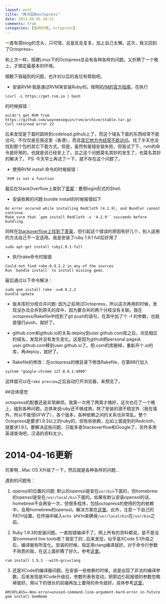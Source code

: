 ```yaml
---
layout: post
title: "再次回到octopress"
date: 2013-08-05 10:21
comments: true
categories: [各种折腾, octopress]
---
```


一直有搭blog的念头，只可惜，总是反反复复，加上自己太懒。这次，我又回到了Octopress~

和上次一样，搭建Linux下的Octopress总会有各种各样的问题。又折腾了一个晚上，才搞定最基本的环境。

细数下我碰到的问题，也许对以后的各位有帮助吧。

<!-- more -->

* 安装RVM:我是通过RVM来安装Ruby的。按照[RVM的官方指南](https://rvm.io/rvm/install)，在执行
```
\curl -L https://get.rvm.io | bash
```
的时候报错：
```
ouldn't get RVM from https://github.com/wayneeseguin/rvm/archive/stable.tar.gz
Curl returned error 22
```
后来发现是下载时跳转到codeload.github上了，而这个域名下面的东西经常不能访问。不仅仅是在我这里（香港），而且[其它地方也经常不能访问](http://www.v2ex.com/t/76033)。找了半天也没找到那个包的其它下载方式。但是，虽然有报错安装失败，但我试了下，rvm的命令是好用的，也就是说已经安上了。总之这个问题莫名其妙的发生了，也莫名其妙的解决了。
PS: 今天早上再试了一下，就不存在这个问题了。

* 使用RVM install 命令的时候报错：
```
`RVM is not a function
```
最后在StackOverflow上查到了[答案](http://stackoverflow.com/questions/9336596/rvm-installation-not-working-rvm-is-not-a-function)：要用login形式的Shell.

* 安装依赖的问题:bundle install的时候报错如下
```
An error occured while installing RedCloth (4.2.9), and Bundler cannot continue.
Make sure that `gem install RedCloth -v '4.2.9'` succeeds before bundling.
```
同样在[Stackoverflow上找到了答案](http://stackoverflow.com/questions/12119138/failed-to-build-gem-native-extension-when-install-redcloth-4-2-9-install-linux)，但引起这个错误的原因有好几个，别人适用的方法自己不一定适用。我是安装了ruby 1.9.1 full后好用了
```
sudo apt-get install ruby1.9.1-full
```

* 执行rake命令时报错
```
Could not find rake-0.9.2.2 in any of the sources
Run `bundle install` to install missing gems.
```
最后通过以下命令解决：
```
sudo gem install rake -v=0.9.2.2
bundle update

```

* 版本库的分枝合并问题: 因为之前用过Octopress，所以这次再用的时候，发现没办法合并到原先的库中，因为要合并的两个分枝没有关联。我在octopress/Rakefile中找到了git push的语句，在其中加了个 -f 的参数，也就是强行push，就好了。

* github.com和github.io的关系:deploy到user.github.com库之后，浏览相应的域名，发现并没有发生变化。这是因为github把personal page从user.github.com移到user.github.io了。把.com的库删掉，重新开个.io的库，再deploy，就好了。

* Rakefile的修改：在octopress的根目录下修改Rakefile，在第88行加入
```
system "google-chrome 127.0.0.1:4000"
```
这样就可以在`rake preview`之后自动打开浏览器，来预览了。

##总体感觉

octopress的配置还是非常麻烦。我第一次用了两周才搞好，这次也花了一个晚上，碰到各种问题。总体来说ruby还不够成熟，除了安装的源不稳定外（我在墙外，所以不能怪GFW了），各个版本，各种依赖之间的关系也非常乱，整个Octopress是要求1.9.3以上的ruby的，但有些依赖，比如上面提到的Redcloth，就要求1.9.1。要解决这些问题，只能多查Stackoverflow和Google了，另外多用英语查询吧，汉语的资料太少。

# 2014-04-16更新

坑爹啊...Mac OS X升级了一下，然后就是各种各样的问题...

遇到的问题有：

1. openssl的位置的问题: 默认的openssl是安在`usr/bin`下面的，但homebrew的openssl是安在`/usr/local/bin`下面的。如果有默认安装openssl的话，homebrew不会再安一次，但很多程序，包括octopress的使用的包的依赖中，会用homebrew的openssl。解决方案在[这里](http://stackoverflow.com/questions/15185661/openssl-version-macosx-homebrew)。此外，注意一下自己的PATH设置。在终端中输入`echo $PATH`来确保`/usr/local/bin`在`/usr/bin`之前。

2. Ruby 1.9.3的安装问题。一直抱错编译不了。网上所有的资料都说，是不是没安command line tools呢？我安了的...后来发现，似乎是XCode 5.1升级之后，编译器有所变化。安装的时候，指定用clang编译就好。对于命令行参数不熟悉的我，在这上面折腾了好久。参考[这里](http://stackoverflow.com/questions/14072524/error-installing-ruby-with-rvm-osx-10-8)。
```
rvm install 1.9.3 --with-gcc=clang
```

3. 还是XCode的编译器问题。在安装一些依赖的时候，说是出现了非法的编译参数。后来发现是XCode升级后，参数列表有变动，把那边引起报错的参数忽略掉就好。用以下的很长的前缀再加上要用的命令就好。具体参考[这里](http://kaspermunck.github.io/2014/03/fixing-clang-error/)。
```
ARCHFLAGS=-Wno-error=unused-command-line-argument-hard-error-in-future gem install GemName
```

